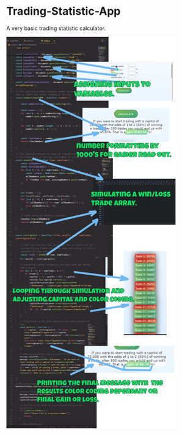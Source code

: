 # Trading-Statistic-App
A very basic trading statistic calculator.


![Pic](https://raw.githubusercontent.com/emilje/Trading-Statistic-App/main/appOverview.png)
